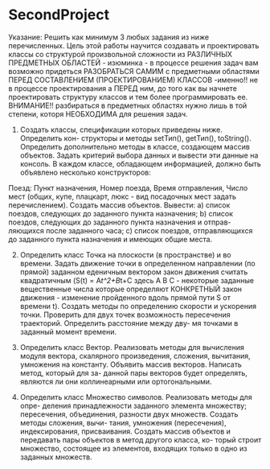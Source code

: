 # SecondProject
Указание: Решить как минимум 3 любых задания из ниже перечисленных.
Цель этой работы научится создавать и проектировать классы со структурой произвольной
сложности из РАЗЛИЧНЫХ ПРЕДМЕТНЫХ ОБЛАСТЕЙ - изюминка - в процессе решения задач
вам возможно придеться РАЗОБРАТЬСЯ САМИМ с предметными областями ПЕРЕД СОСТАВЛЕНИЕМ (ПРОЕКТИРОВАНИЕМ)
КЛАССОВ -именно!! не в процессе проектирования а ПЕРЕД ним, до того
как вы начнете проектировать структуру классов и тем более программировать ее. 
ВНИМАНИЕ!! разбираться в предметных областях нужно лишь в той степени, которя НЕОБХОДИМА
для решения задач.
1. Создать классы, спецификации которых приведены ниже. Определить кон-
структоры и методы setТип(), getТип(), toString(). Определить дополнительно
методы в классе, создающем массив объектов. Задать критерий выбора данных
и вывести эти данные на консоль. В каждом классе, обладающем информацией,
должно быть объявлено несколько конструкторов:

Поезд: Пункт назначения, Номер поезда, Время отправления, Число мест
(общих, купе, плацкарт, люкс - вид посадочных мест задать перечислением).
Создать массив объектов. Вывести:
a) список поездов, следующих до заданного пункта назначения;
b) список поездов, следующих до заданного пункта назначения и отправ-
ляющихся после заданного часа;
c) список поездов, отправляющихся до заданного пункта назначения
и имеющих общие места.

2. Определить класс Точка на плоскости (в пространстве) и во времени.
Задать движение точки в определенном направлении (по прямой) заданном еденичным вектором
закон движения считать квадратичным (S(t) = A*t^2+B*t+C здесь A B C - некоторые заданные 
вещественные числа которые определяют КОНКРЕТНЫЙ закон движения - изменение пройденного
вдоль прямой пути S от времени t). Создать методы
по определению скорости и ускорения точки. Проверить для двух точек
возможность пересечения траекторий. Определить расстояние между дву-
мя точками в заданный момент времени.

3. Определить класс Вектор. Реализовать методы для вычисления модуля
вектора, скалярного произведения, сложения, вычитания, умножения
на константу. Объявить массив векторов. Написать метод, который для за-
данной пары векторов будет определять, являются ли они коллинеарными
или ортогональными.

4. Определить класс Множество символов. Реализовать методы для опре-
деления принадлежности заданного элемента множеству; пересечения,
объединения, разности двух множеств. Создать методы сложения, вычи-
тания, умножения (пересечения), индексирования, присваивания. Создать
массив объектов и передавать пары объектов в метод другого класса, ко-
торый строит множество, состоящее из элементов, входящих только
в одно из заданных множеств.
